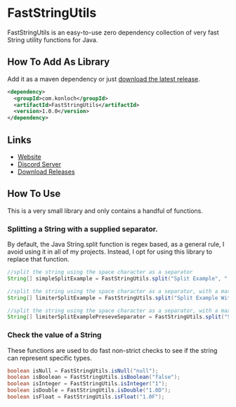 # FastStringUtils
FastStringUtils is an easy-to-use zero dependency collection of very fast String utility functions for Java.

## How To Add As Library
Add it as a maven dependency or just [download the latest release](https://github.com/Konloch/FastStringUtils/releases).
```xml
<dependency>
  <groupId>com.konloch</groupId>
  <artifactId>FastStringUtils</artifactId>
  <version>1.0.0</version>
</dependency>
```

## Links
* [Website](https://konloch.com/FastStringUtils/)
* [Discord Server](https://discord.gg/aexsYpfMEf)
* [Download Releases](https://konloch.com/FastStringUtils/releases)

## How To Use
This is a very small library and only contains a handful of functions.

### Splitting a String with a supplied separator.
By default, the Java String.split function is regex based, as a general rule, I avoid using it in all of my projects. Instead, I opt for using this library to replace that function.

```java
//split the string using the space character as a separator
String[] simpleSplitExample = FastStringUtils.split("Split Example", " ");

//split the string using the space character as a separator, with a maximum search limit of 2
String[] limiterSplitExample = FastStringUtils.split("Split Example With A Limit ", " ", 2);

//split the string using the space character as a separator, with a maximum search limit of 2, and preserve the separator
String[] limiterSplitExamplePreseveSeparator = FastStringUtils.split("Split Example With A Limit ", " ", 2, true);
```

### Check the value of a String
These functions are used to do fast non-strict checks to see if the string can represent specific types.

```java
boolean isNull = FastStringUtils.isNull("null");
boolean isBoolean = FastStringUtils.isBoolean("false");
boolean isInteger = FastStringUtils.isInteger("1");
boolean isDouble = FastStringUtils.isDouble("1.0D");
boolean isFloat = FastStringUtils.isFloat("1.0F");
```
